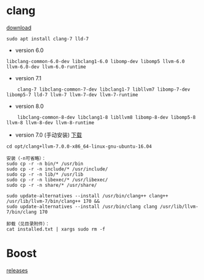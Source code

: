# clang
[download](https://releases.llvm.org/download.html)

```
sudo apt install clang-7 lld-7
```

- version 6.0
```
libclang-common-6.0-dev libclang1-6.0 libomp-dev libomp5 llvm-6.0 llvm-6.0-dev llvm-6.0-runtime
```
- version 7.1
```
	clang-7 libclang-common-7-dev libclang1-7 libllvm7 libomp-7-dev libomp5-7 lld-7 llvm-7 llvm-7-dev llvm-7-runtime
```

- version 8.0
```
	libclang-common-8-dev libclang1-8 libllvm8 libomp-8-dev libomp5-8 llvm-8 llvm-8-dev llvm-8-runtime
```

- version 7.0 (手动安装)
[下载](https://releases.llvm.org/download.html#7.0.0)
```
cd opt/clang+llvm-7.0.0-x86_64-linux-gnu-ubuntu-16.04
	
安装（-n可省略）：
sudo cp -r -n bin/* /usr/bin
sudo cp -r -n include/* /usr/include/
sudo cp -r -n lib/* /usr/lib
sudo cp -r -n libexec/* /usr/libexec/
sudo cp -r -n share/* /usr/share/

sudo update-alternatives --install /usr/bin/clang++ clang++ /usr/lib/llvm-7/bin/clang++ 170 &&
sudo update-alternatives --install /usr/bin/clang clang /usr/lib/llvm-7/bin/clang 170

卸载（见目录附件）：
cat installed.txt | xargs sudo rm -f
```


# Boost
[releases](https://dl.bintray.com/boostorg/release/1.72.0/source/)
